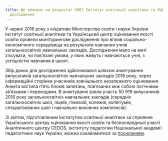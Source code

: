 ```yaml
---
title: Що впливає на результат ЗНО? Інститут освітньої аналітики та УЦОЯО провели
  дослідження
---
```


У червні 2016 року з ініціативи Міністерства освіти і науки України Інститут освітньої аналітики та Український центр оцінювання якості освіти провели моніторингове дослідження про вплив соціально-економічного середовища на результати навчання учнів загальноосвітніх навчальних закладів. Дослідження мало на меті з’ясувати, чи пов’язані умови, у яких живуть і навчаються учні, з успішністю навчання в школі.

Збір даних для дослідження здійснювався шляхом анкетування випускників загальноосвітніх навчальних закладів 2016 року, через інформаційні сторінки учасників зовнішнього незалежного оцінювання. Анкета містила п’ять блоків запитань, пов’язаних між собою логічними зв’язками і переходами. В анкетуванні взяли участь 50 919 випускників 2016 року загальноосвітніх навчальних закладів (середніх загальноосвітніх шкіл, ліцеїв, гімназій, колежів, колегіумів, спеціалізованих шкіл і навчально-виховних комплексів).

Зі звітом, підготовленим Інститутом освітньої аналітики за сприяння Українського центру оцінювання якості освіти та безпосередньої участі Аналітичного центру CEDOS, Інституту педагогіки Національної академії педагогічних наук України, можна ознайомитися за [посиланням](http://testportal.gov.ua/files/other/zvit_oputyv_2016.pdf).
